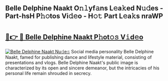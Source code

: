 ## Belle Delphine Naakt O𝚗𝚕yf𝚊ns L𝚎a𝚔ed N𝚞𝚍es - Part-hsH P𝚑𝚘tos Vi𝚍𝚎o - H𝚘𝚝 Part L𝚎a𝚔s nraWP

# <h2><a href="http://kff1bva.oniu.top/?m=Belle+Delphine+Naakt">🔗👉 🔴 Belle Delphine Naakt P𝚑ot𝚘𝚜 V𝚒d𝚎o</a></h2>

[![Belle Delphine Naakt Nu𝚍e𝚜](https://i.imgur.com/0qMVB7G.gif)](http://kff1bva.oniu.top/?m=Belle+Delphine+Naakt)
Social media personality Belle Delphine Naakt, famed for publishing dance and lifestyle material, consisting of presentations and vlogs. Belle Delphine Naakt's public image is characterized by its open and sincere demeanor, but the intricacies of his personal life remain shrouded in secrecy.  

